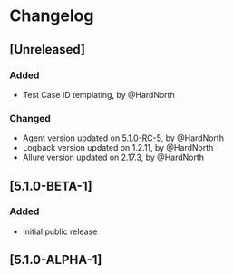# Changelog

## [Unreleased]
### Added
- Test Case ID templating, by @HardNorth
### Changed
- Agent version updated on [5.1.0-RC-5](https://github.com/reportportal/agent-java-spock/releases/tag/5.1.0-RC-5), by @HardNorth
- Logback version updated on 1.2.11, by @HardNorth
- Allure version updated on 2.17.3, by @HardNorth

## [5.1.0-BETA-1]
### Added
- Initial public release

## [5.1.0-ALPHA-1]
